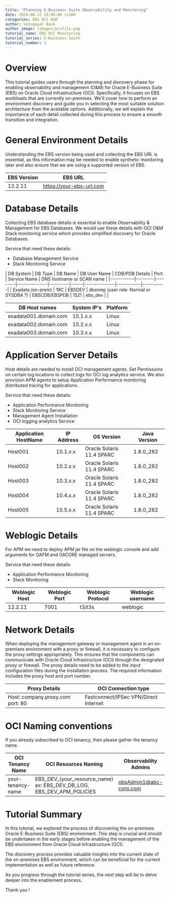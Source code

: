 ```yaml
---
title: "Planning E-Business Suite Observability and Monitoring"
date: 2024-06-12 10:00:00 +1100
categories: EBS OCI O&M
author: Venugopal Naik
author_image: /images/profile.png
tutorial_name: EBS OCI Monitoring
tutorial_series: E-Business Suite
tutorial_number: 1
---
```

# Overview

This tutorial guides users through the planning and discovery phase for enabling observability and management (O&M) for Oracle E-Business Suite (EBS) on Oracle Cloud Infrastructure (OCI). Specifically, it focuses on EBS workloads that are currently on-premises. We'll cover how to perform an environment discovery and guide you in selecting the most suitable solution architecture from the available options. Additionally, we will explain the importance of each detail collected during this process to ensure a smooth transition and integration.


# General Environment Details

Understanding the EBS version being used and collecting the EBS URL is essential, as this information may be needed to enable synthetic monitoring later and also ensure that we are using
a supported version of EBS.
  	 	 
| EBS Version | EBS URL | 
|---------------|-------------|
| 12.2.11 | https://your-ebs-url.com  | 


# Database Details	 

Collecting EBS database details is essential to enable Observability & Management for EBS Databases. We would use these details with OCI O&M Stack monitoring service which provides simplified discovery for Oracle Databases. 

Service that need these details:
- Database Management Service
- Stack Monitoring Service

| DB System | DB Type | DB Name | DB User Name | CDB/PDB Details | Port | Service Name | DNS hostname or SCAN name | 
|------------|---------|---------|---------------|----------|------|---------------|------------|-----------|
| Exadata (on-prem) | 19C | EBSDEV | dbsnmp (user role: Normal or SYSDBA ?) | EBSCDB/EBSPDB | 1521 | ebs_dev |  |       

| DB Host names | System IP's | Platform |
|--------------|------------|-------------|
| exadata001.domain.com | 10.1.x.x | Linux |
| exadata002.domain.com | 10.2.x.x | Linux |
| exadata003.domain.com | 10.3.x.x | Linux |

# Application Server Details

Host details are needed to install OCI management agents. Set Permissions on certain log locations
to collect logs for OCI log analytics service.
We also provision APM agents to setup Application Performance monitoring distributed tracing
for applications.

Service that need these details:
- Application Performance Monitoring
- Stack Monitoring Service
- Management Agent Installation
- OCI logging analytics Service

| Application HostName |	IP Address	| OS Version |	Java Version |
|------------------------|---------------|------------|---------------|
 | Host001 |	10.1.x.x	| Oracle Solaris 11.4 SPARC |	1.8.0_282 |
 | Host002 |	10.2.x.x	| Oracle Solaris 11.4 SPARC	| 1.8.0_282 |
 | Host003 |	10.3.x.x	| Oracle Solaris 11.4 SPARC	| 1.8.0_282 |
 | Host004 |	10.4.x.x	| Oracle Solaris 11.4 SPARC	| 1.8.0_282 |
 | Host005 |	10.5.x.x	| Oracle Solaris 11.4 SPARC	| 1.8.0_282 |

# Weblogic Details

For APM we need to deploy APM jar file on the weblogic console and add arguments for
OAFM and OACORE managed servers.

Service that need these details:
- Application Performance Monitoring
- Stack Monitoring 

| Weblogic Host | Weblogic Port | Weblogic Protocol | Weblogic username |
|---------------|-------------|---------------|-------------|
| 12.2.11 | 7001               | t3/t3s           | weblogic |

# Network Details

When deploying the management gateway or management agent in an on-premises environment with a proxy or firewall, it is necessary to configure the proxy settings appropriately. This ensures that the components can communicate with Oracle Cloud Infrastructure (OCI) through the designated proxy or firewall. The proxy details need to be added to the input configuration files during the installation process. The required information includes the proxy host and port number. 


| Proxy Details | OCI Connection type |
|---------------|---------------------|
| Host: company.proxy.com port: 80 | Fastconnect/IPSec VPN/Direct Internet |

# OCI Naming conventions

If you already subscribed to OCI tenancy, then please gather the tenancy name.

| OCI Tenancy Name | OCI Resources Naming | Observability Admins | OCI Observability Compartment | OCI IAM Domain |
|---------------|---------------------|---------------|---------------------|---------------------|
| your-tenancy-name | EBS_DEV_(your_resource_name) ex: EBS_DEV_DB_LOG, EBS_DEV_APM_POLICIES| obsAdmin1@abc-corp.com | EBS-OBS-DEV | DEFAULT (Provide URL)

# Tutorial Summary

In this tutorial, we explored the process of discovering the on-premises Oracle E-Business Suite (EBS) environment. This step is crucial and should be undertaken in the early stages before enabling the management of the EBS environment from Oracle Cloud Infrastructure (OCI).

The discovery process provides valuable insights into the current state of the on-premises EBS environment, which can be beneficial for the current implementation as well as future reference. 

As you progress through the tutorial series, the next step will be to delve deeper into the enablement process. 

Thank you !

